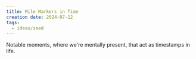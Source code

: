 ```yaml
---
title: Mile Markers in Time
creation date: 2024-07-12
tags:
  - ideas/seed
---
```


Notable moments, where we're mentally present, that act as timestamps in life. 